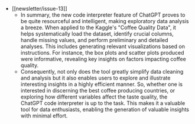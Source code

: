 - [[newsletter/issue-13]]
	- In summary, the new code interpreter feature of ChatGPT proves to be quite resourceful and intelligent, making exploratory data analysis a breeze. When applied to the Kaggle's "Coffee Quality Data", it helps systematically load the dataset, identify crucial columns, handle missing values, and perform preliminary and detailed analyses. This includes generating relevant visualizations based on instructions. For instance, the box plots and scatter plots produced were informative, revealing key insights on factors impacting coffee quality.
	- Consequently, not only does the tool greatly simplify data cleaning and analysis but it also enables users to explore and illustrate interesting insights in a highly efficient manner. So, whether one is interested in discerning the best coffee producing countries, or exploring how different variables affect the taste quality, the ChatGPT code interpreter is up to the task. This makes it a valuable tool for data enthusiasts, enabling the generation of valuable insights with minimal effort.